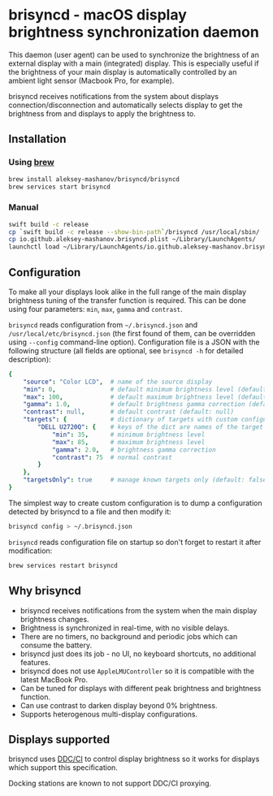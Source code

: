# brisyncd - macOS display brightness synchronization daemon

This daemon (user agent) can be used to synchronize the brightness of an
external display with a main (integrated) display. This is especially useful if
the brightness of your main display is automatically controlled by an ambient
light sensor (Macbook Pro, for example).

brisyncd receives notifications from the system about displays
connection/disconnection and automatically selects display to get the
brightness from and displays to apply the brightness to.

## Installation

### Using [brew](https://brew.sh/)

```sh
brew install aleksey-mashanov/brisyncd/brisyncd
brew services start brisyncd
```

### Manual

```sh
swift build -c release
cp `swift build -c release --show-bin-path`/brisyncd /usr/local/sbin/
cp io.github.aleksey-mashanov.brisyncd.plist ~/Library/LaunchAgents/
launchctl load ~/Library/LaunchAgents/io.github.aleksey-mashanov.brisyncd.plist
```

## Configuration

To make all your displays look alike in the full range of the main display
brightness tuning of the transfer function is required. This can be done using
four parameters: `min`, `max`, `gamma` and `contrast`.

`brisyncd` reads configuration from `~/.brisyncd.json` and `/usr/local/etc/brisyncd.json`
(the first found of them, can be overridden using `--config` command-line option).
Configuration file is a JSON with the following structure (all fields are optional,
see `brisyncd -h` for detailed description):

```yaml
{
    "source": "Color LCD",  # name of the source display
    "min": 0,               # default minimum brightness level (default: 0)
    "max": 100,             # default maximum brightness level (default: 100)
    "gamma": 1.0,           # default brightness gamma correction (default: 1.0)
    "contrast": null,       # default contrast (default: null)
    "targets": {            # dictionary of targets with custom configuration
        "DELL U2720Q": {    # keys of the dict are names of the target displays
            "min": 35,      # minimum brightness level
            "max": 85,      # maximum brightness level
            "gamma": 2.0,   # brightness gamma correction
            "contrast": 75  # normal contrast
        }
    },
    "targetsOnly": true     # manage known targets only (default: false)
}
```

The simplest way to create custom configuration is to dump a configuration detected by brisyncd
to a file and then modify it:

```sh
brisyncd config > ~/.brisyncd.json
```

`brisyncd` reads configuration file on startup so don't forget to restart it after modification:

```sh
brew services restart brisyncd
```

## Why brisyncd

* brisyncd receives notifications from the system when the main display brightness changes.
* Brightness is synchronized in real-time, with no visible delays.
* There are no timers, no background and periodic jobs which can consume the battery.
* brisyncd just does its job - no UI, no keyboard shortcuts, no additional features.
* brisyncd does not use `AppleLMUController` so it is compatible with the latest MacBook Pro.
* Can be tuned for displays with different peak brightness and brightness function.
* Can use contrast to darken display beyond 0% brightness.
* Supports heterogenous multi-display configurations.

## Displays supported

brisyncd uses [DDC/CI](https://en.wikipedia.org/wiki/Display_Data_Channel) to control display
brightness so it works for displays which support this specification.

Docking stations are known to not support DDC/CI proxying.
